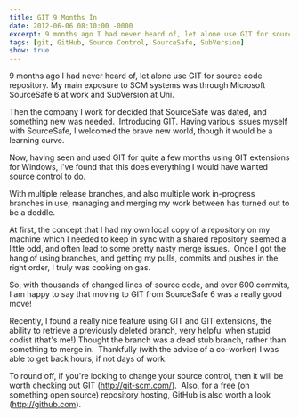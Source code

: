 ```yaml
---
title: GIT 9 Months In
date: 2012-06-06 08:10:00 -0000
excerpt: 9 months ago I had never heard of, let alone use GIT for source code repository.
tags: [git, GitHub, Source Control, SourceSafe, SubVersion]
show: true
---
```


9 months ago I had never heard of, let alone use GIT for source code repository.
My main exposure to SCM systems was through Microsoft SourceSafe 6 at work and SubVersion at Uni.

Then the company I work for decided that SourceSafe was dated, and something new was needed.  Introducing GIT.
Having various issues myself with SourceSafe, I welcomed the brave new world, though it would be a learning curve.

Now, having seen and used GIT for quite a few months using GIT extensions for Windows, I've found that this does everything I would have wanted source control to do.

With multiple release branches, and also multiple work in-progress branches in use, managing and merging my work between has turned out to be a doddle.

At first, the concept that I had my own local copy of a repository on my machine which I needed to keep in sync with a shared repository seemed a little odd, and often lead to some pretty nasty merge issues.  Once I got the hang of using branches, and getting my pulls, commits and pushes in the right order, I truly was cooking on gas.

So, with thousands of changed lines of source code, and over 600 commits, I am happy to say that moving to GIT from SourceSafe 6 was a really good move!

Recently, I found a really nice feature using GIT and GIT extensions, the ability to retrieve a previously deleted branch, very helpful when stupid codist (that's me!) Thought the branch was a dead stub branch, rather than something to merge in.  Thankfully (with the advice of a co-worker) I was able to get back hours, if not days of work.

To round off, if you're looking to change your source control, then it will be worth checking out GIT (<http://git-scm.com/>).  Also, for a free (on something open source) repository hosting, GitHub is also worth a look (<http://github.com>).
